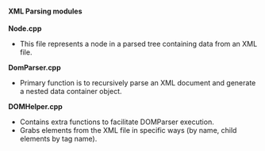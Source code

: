 #### **XML Parsing modules**
**Node.cpp** 
- This file represents a node in a parsed tree containing data from an XML file.

**DomParser.cpp**
- Primary function is to recursively parse an XML document and generate a nested data container object.

**DOMHelper.cpp**
- Contains extra functions to facilitate DOMParser execution. 
- Grabs elements from the XML file in specific ways (by name, child elements by tag name).
